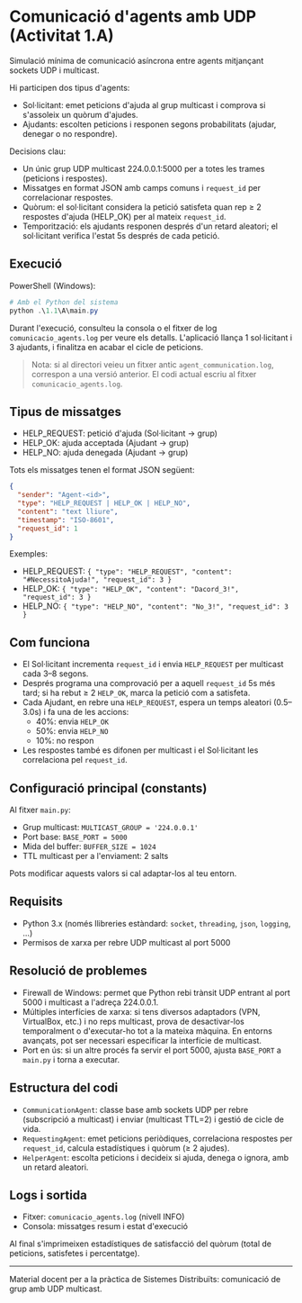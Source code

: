 # Comunicació d'agents amb UDP (Activitat 1.A)

Simulació mínima de comunicació asíncrona entre agents mitjançant sockets UDP i multicast.

Hi participen dos tipus d'agents:
- Sol·licitant: emet peticions d'ajuda al grup multicast i comprova si s'assoleix un quòrum d'ajudes.
- Ajudants: escolten peticions i responen segons probabilitats (ajudar, denegar o no respondre).

Decisions clau:
- Un únic grup UDP multicast 224.0.0.1:5000 per a totes les trames (peticions i respostes).
- Missatges en format JSON amb camps comuns i `request_id` per correlacionar respostes.
- Quòrum: el sol·licitant considera la petició satisfeta quan rep ≥ 2 respostes d'ajuda (HELP_OK) per al mateix `request_id`.
- Temporització: els ajudants responen després d'un retard aleatori; el sol·licitant verifica l'estat 5s després de cada petició.

## Execució

PowerShell (Windows):

```powershell
# Amb el Python del sistema
python .\1.1\A\main.py
```

Durant l'execució, consulteu la consola o el fitxer de log `comunicacio_agents.log` per veure els detalls. L'aplicació llança 1 sol·licitant i 3 ajudants, i finalitza en acabar el cicle de peticions.

> Nota: si al directori veieu un fitxer antic `agent_communication.log`, correspon a una versió anterior. El codi actual escriu al fitxer `comunicacio_agents.log`.

## Tipus de missatges

- HELP_REQUEST: petició d'ajuda (Sol·licitant → grup)
- HELP_OK: ajuda acceptada (Ajudant → grup)
- HELP_NO: ajuda denegada (Ajudant → grup)

Tots els missatges tenen el format JSON següent:

```json
{
  "sender": "Agent-<id>",
  "type": "HELP_REQUEST | HELP_OK | HELP_NO",
  "content": "text lliure",
  "timestamp": "ISO-8601",
  "request_id": 1
}
```

Exemples:
- HELP_REQUEST: `{ "type": "HELP_REQUEST", "content": "#NecessitoAjuda!", "request_id": 3 }`
- HELP_OK: `{ "type": "HELP_OK", "content": "Dacord_3!", "request_id": 3 }`
- HELP_NO: `{ "type": "HELP_NO", "content": "No_3!", "request_id": 3 }`

## Com funciona

- El Sol·licitant incrementa `request_id` i envia `HELP_REQUEST` per multicast cada 3–8 segons.
- Després programa una comprovació per a aquell `request_id` 5s més tard; si ha rebut ≥ 2 `HELP_OK`, marca la petició com a satisfeta.
- Cada Ajudant, en rebre una `HELP_REQUEST`, espera un temps aleatori (0.5–3.0s) i fa una de les accions:
  - 40%: envia `HELP_OK`
  - 50%: envia `HELP_NO`
  - 10%: no respon
- Les respostes també es difonen per multicast i el Sol·licitant les correlaciona pel `request_id`.

## Configuració principal (constants)

Al fitxer `main.py`:
- Grup multicast: `MULTICAST_GROUP = '224.0.0.1'`
- Port base: `BASE_PORT = 5000`
- Mida del buffer: `BUFFER_SIZE = 1024`
- TTL multicast per a l'enviament: 2 salts

Pots modificar aquests valors si cal adaptar-los al teu entorn.

## Requisits

- Python 3.x (només llibreries estàndard: `socket`, `threading`, `json`, `logging`, ...)
- Permisos de xarxa per rebre UDP multicast al port 5000

## Resolució de problemes

- Firewall de Windows: permet que Python rebi trànsit UDP entrant al port 5000 i multicast a l'adreça 224.0.0.1.
- Múltiples interfícies de xarxa: si tens diversos adaptadors (VPN, VirtualBox, etc.) i no reps multicast, prova de desactivar-los temporalment o d'executar-ho tot a la mateixa màquina. En entorns avançats, pot ser necessari especificar la interfície de multicast.
- Port en ús: si un altre procés fa servir el port 5000, ajusta `BASE_PORT` a `main.py` i torna a executar.

## Estructura del codi

- `CommunicationAgent`: classe base amb sockets UDP per rebre (subscripció a multicast) i enviar (multicast TTL=2) i gestió de cicle de vida.
- `RequestingAgent`: emet peticions periòdiques, correlaciona respostes per `request_id`, calcula estadístiques i quòrum (≥ 2 ajudes).
- `HelperAgent`: escolta peticions i decideix si ajuda, denega o ignora, amb un retard aleatori.

## Logs i sortida

- Fitxer: `comunicacio_agents.log` (nivell INFO)
- Consola: missatges resum i estat d'execució

Al final s'imprimeixen estadístiques de satisfacció del quòrum (total de peticions, satisfetes i percentatge).

---

Material docent per a la pràctica de Sistemes Distribuïts: comunicació de grup amb UDP multicast.
